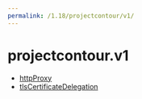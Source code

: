 ```yaml
---
permalink: /1.18/projectcontour/v1/
---
```


# projectcontour.v1



* [httpProxy](httpProxy.md)
* [tlsCertificateDelegation](tlsCertificateDelegation.md)